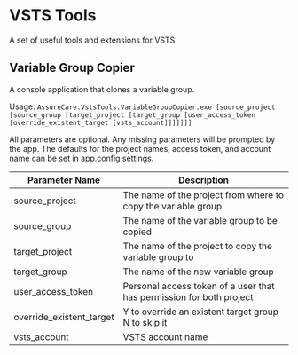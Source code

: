 # VSTS Tools
A set of useful tools and extensions for VSTS

## Variable Group Copier
A console application that clones a variable group.

Usage:
`AssureCare.VstsTools.VariableGroupCopier.exe [source_project [source_group [target_project [target_group [user_access_token [override_existent_target [vsts_account]]]]]]]`

All parameters are optional. Any missing parameters will be prompted by the app.
The defaults for the project names, access token, and account name can be set in app.config settings.

| Parameter Name | Description |
|----------------|-------------|
|source_project| The name of the project from where to copy the variable group|
|source_group| The name of the variable group to be copied|
|target_project|The name of the project to copy the variable group to|
|target_group|The name of the new variable group |
|user_access_token| Personal access token of a user that has permission for both project|
|override_existent_target| Y to override an existent target group <br/> N to skip it |
|vsts_account| VSTS account name |

